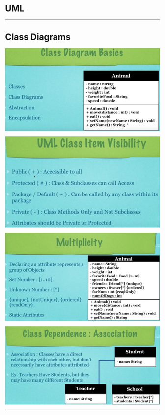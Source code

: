 # UML
---

# Class Diagrams

![class_diagram_basics](./_imageUML/class_diagram_basics.PNG)

![class_visibility](./_imageUML/class_visibility.PNG)

![multiplicity](./_imageUML/multiplicity.PNG)

![association](./_imageUML/association.PNG)

---

